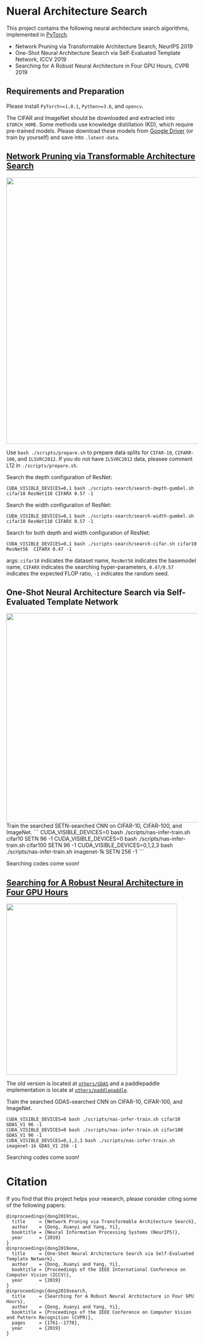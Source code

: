 # Nueral Architecture Search

This project contains the following neural architecture search algorithms, implemented in [PyTorch](http://pytorch.org).

- Network Pruning via Transformable Architecture Search, NeurIPS 2019
- One-Shot Neural Architecture Search via Self-Evaluated Template Network, ICCV 2019
- Searching for A Robust Neural Architecture in Four GPU Hours, CVPR 2019


## Requirements and Preparation

Please install `PyTorch>=1.0.1`, `Python>=3.6`, and `opencv`.

The CIFAR and ImageNet should be downloaded and extracted into `$TORCH_HOME`.
Some methods use knowledge distillation (KD), which require pre-trained models. Please download these models from [Google Driver](https://drive.google.com/open?id=1ANmiYEGX-IQZTfH8w0aSpj-Wypg-0DR-) (or train by yourself) and save into `.latent-data`.


## [Network Pruning via Transformable Architecture Search](https://arxiv.org/abs/1905.09717)

<img src="https://d-x-y.github.com/resources/paper-icon/NIPS-2019-TAS.png" width="700">

Use `bash ./scripts/prepare.sh` to prepare data splits for `CIFAR-10`, `CIFARR-100`, and `ILSVRC2012`.
If you do not have `ILSVRC2012` data, pleasee comment L12 in `./scripts/prepare.sh`.

Search the depth configuration of ResNet:
```
CUDA_VISIBLE_DEVICES=0,1 bash ./scripts-search/search-depth-gumbel.sh cifar10 ResNet110 CIFARX 0.57 -1
```

Search the width configuration of ResNet:
```
CUDA_VISIBLE_DEVICES=0,1 bash ./scripts-search/search-width-gumbel.sh cifar10 ResNet110 CIFARX 0.57 -1
```

Search for both depth and width configuration of ResNet:
```
CUDA_VISIBLE_DEVICES=0,1 bash ./scripts-search/search-cifar.sh cifar10 ResNet56  CIFARX 0.47 -1
```

args: `cifar10` indicates the dataset name, `ResNet56` indicates the basemodel name, `CIFARX` indicates the searching hyper-parameters, `0.47/0.57` indicates the expected FLOP ratio, `-1` indicates the random seed.


## One-Shot Neural Architecture Search via Self-Evaluated Template Network

<img src="https://d-x-y.github.com/resources/paper-icon/ICCV-2019-SETN.png" width="550">
Train the searched SETN-searched CNN on CIFAR-10, CIFAR-100, and ImageNet.
```
CUDA_VISIBLE_DEVICES=0 bash ./scripts/nas-infer-train.sh cifar10  SETN 96 -1
CUDA_VISIBLE_DEVICES=0 bash ./scripts/nas-infer-train.sh cifar100 SETN 96 -1
CUDA_VISIBLE_DEVICES=0,1,2,3 bash ./scripts/nas-infer-train.sh imagenet-1k SETN  256 -1
```

Searching codes come soon!


## [Searching for A Robust Neural Architecture in Four GPU Hours](http://openaccess.thecvf.com/content_CVPR_2019/papers/Dong_Searching_for_a_Robust_Neural_Architecture_in_Four_GPU_Hours_CVPR_2019_paper.pdf)

<img src="https://d-x-y.github.com/resources/paper-icon/CVPR-2019-GDAS.png" width="450">

The old version is located at [`others/GDAS`](https://github.com/D-X-Y/NAS-Projects/tree/master/others/GDAS) and a paddlepaddle implementation is locate at [`others/paddlepaddle`](https://github.com/D-X-Y/NAS-Projects/tree/master/others/paddlepaddle).

Train the searched GDAS-searched CNN on CIFAR-10, CIFAR-100, and ImageNet.
```
CUDA_VISIBLE_DEVICES=0 bash ./scripts/nas-infer-train.sh cifar10  GDAS_V1 96 -1
CUDA_VISIBLE_DEVICES=0 bash ./scripts/nas-infer-train.sh cifar100 GDAS_V1 96 -1
CUDA_VISIBLE_DEVICES=0,1,2,3 bash ./scripts/nas-infer-train.sh imagenet-1k GDAS_V1 256 -1
```

Searching codes come soon!


# Citation
If you find that this project helps your research, please consider citing some of the following papers:
```
@inproceedings{dong2019tas,
  title     = {Network Pruning via Transformable Architecture Search},
  author    = {Dong, Xuanyi and Yang, Yi},
  booktitle = {Neural Information Processing Systems (NeurIPS)},
  year      = {2019}
}
@inproceedings{dong2019one,
  title     = {One-Shot Neural Architecture Search via Self-Evaluated Template Network},
  author    = {Dong, Xuanyi and Yang, Yi},
  booktitle = {Proceedings of the IEEE International Conference on Computer Vision (ICCV)},
  year      = {2019}
}
@inproceedings{dong2019search,
  title     = {Searching for A Robust Neural Architecture in Four GPU Hours},
  author    = {Dong, Xuanyi and Yang, Yi},
  booktitle = {Proceedings of the IEEE Conference on Computer Vision and Pattern Recognition (CVPR)},
  pages     = {1761--1770},
  year      = {2019}
}
```
